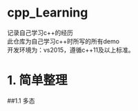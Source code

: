 # cpp_Learning
记录自己学习c++的经历</br>
此仓库为自己学习c++时所写的所有demo</br>
开发环境为：vs2015，遵循c++11及以上标准。</br>

# 1. 简单整理
##1.1 多态

